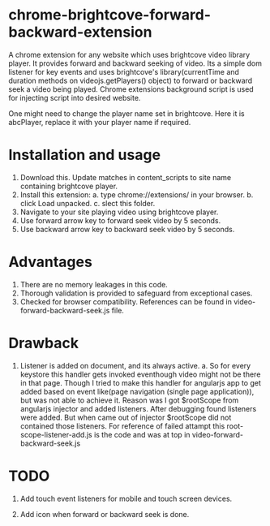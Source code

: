 # chrome-brightcove-forward-backward-extension
A chrome extension for any website which uses brightcove video library player. It provides forward and backward seeking of video. Its a simple dom listener for key events and uses brightcove's library(currentTime and duration methods on videojs.getPlayers() object) to forward or backward seek a video being played. Chrome extensions background script is used for injecting script into desired website.


One might need to change the player name set in brightcove. Here it is abcPlayer, replace it with your player name if required. 

# Installation and usage 
1. Download this. Update matches in content_scripts to site name containing brightcove player.
2. Install this extension: 
  a. type chrome://extensions/ in your browser.
  b. click Load unpacked.
  c. slect this folder.  
3. Navigate to your site playing video using brightcove player.
4. Use forward arrow key to forward seek video by 5 seconds.
5. Use backward arrow key to backward seek video by 5 seconds.

# Advantages

1. There are no memory leakages in this code. 
2. Thorough validation is provided to safeguard from exceptional cases. 
3. Checked for browser compatibility. References can be found in video-forward-backward-seek.js file.

# Drawback

1. Listener is added on document, and its always active.
  a. So for every keystore this handler gets invoked eventhough video might not be there in that page. Though I tried to make this handler for angularjs app to get added based on event like(page navigation (single page application)), but was not able to achieve it. 
  Reason was I got $rootScope from angularjs injector and added listeners. After debugging found listeners were added. But when came out of injector $rootScope did not contained those listeners. For reference of failed attampt this root-scope-listener-add.js is the code and was at top in video-forward-backward-seek.js


# TODO

1. Add touch event listeners for mobile and touch screen devices. 

2. Add icon when forward or backward seek is done.